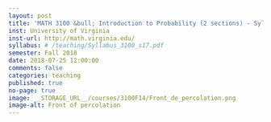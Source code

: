 ```yaml
---
layout: post
title: 'MATH 3100 &bull; Introduction to Probability (2 sections) - Syllabus is under construction'
inst: University of Virginia
inst-url: http://math.virginia.edu/
syllabus: # /teaching/Syllabus_3100_s17.pdf
semester: Fall 2018
date: 2018-07-25 12:00:00
comments: false
categories: teaching
published: true
no-page: true
image: __STORAGE_URL__/courses/3100F14/Front_de_percolation.png
image-alt: Front of percolation
---
```

